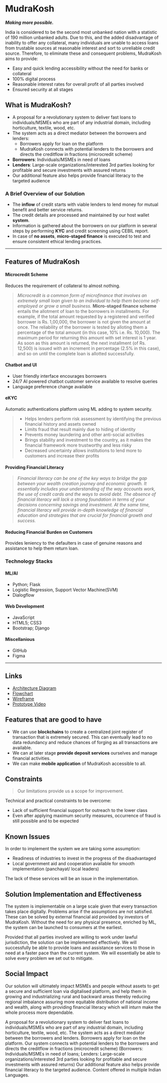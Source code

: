 # MudraKosh

***Making more possible.***

India is considered to be the second most unbanked nation with a statistic of 190 million unbanked adults. Due to this, and the added disadvantage of inability to offer any collateral, many individuals are unable to access loans from trustable sources at reasonable interest and sort to unreliable credit source.
Therefore, to eliminate these and consequent problems, MudraKosh aims to provide:
* Easy and quick lending accessibility without the need for banks or collateral
* 100% digital process
* Reasonable interest rates for overall profit of all parties involved
* Ensured security at all stages
## What is MudraKosh?
* A proposal for a revolutionary system to deliver fast loans to individuals/MSMEs who are part of any industrial domain, including horticulture, textile, wood, etc.
* The system acts as a direct mediator between the borrowers and lenders:
  * Borrowers apply for loan on the platform
  * MudraKosh connects with potential lenders to the borrowers and directs the creditflow in fractions (microcredit scheme)
* **Borrowers**: Individuals/MSMEs in need of loans
* **Lenders**: Large-scale organizations/interested 3rd parties looking for profitable and secure investments with assured returns
* Our additional feature also helps provide financial literacy to the targeted audience


### A Brief Overview of our Solution
* The **inflow** of credit starts with viable lenders to lend money for mutual benefit and better service returns.
* The credit details are processed and maintained by our host wallet **system**.
* Information is gathered about the borrowers on our platform in several steps by performing **KYC** and credit screening using CEBIL report.
* In case of **no assets**, **micro-staged finance** is executed to test and ensure consistent ethical lending practices.

****

## Features of MudraKosh
#### Microcredit Scheme
Reduces the requirement of collateral to almost nothing.

> *Microcredit is a common form of microfinance that involves an extremely small loan given to an individual to help them become self-employed or grow a small business.*
> **Micro-staged finance scheme** entails the allotment of loan to the borrowers in installments. For example, if the total amount requested by a registered and verified borrower is Rs. 1,00,000, the borrower is not given the amount at once. The reliability of the borrower is tested by alloting them a percentage of the total amount (in this case, 10% i.e. Rs. 10,000). The maximum period for returning this amount with set interest is 1 year. As soon as this amount is returned, the next installment (of Rs. 12,500) is issued with an increment in percentage (2.5% in this case), and so on until the complete loan is allotted successfully.

#### Chatbot and UI
* User friendly interface encourages  borrowers
* 24/7 AI powered chatbot customer service available to resolve queries
* Language preference change available

#### eKYC

Automatic authentications platform using ML adding to system security.
> * Helps lenders perform risk assessment by identifying the previous financial history and assets owned
> * Limits fraud that result mainly due to hiding of identity
> * Prevents money laundering and other anti-social activities
> * Brings stability and investment to the country, as it makes the financial framework more trustworthy and less risky
> * Decreased uncertainty allows institutions to lend more to customers and increase their profits

#### Providing Financial Literacy
> *Financial literacy can be one of the key ways to bridge the gap between your wealth creation journey and economic growth. It essentially includes your understanding of the way accounts work, the use of credit cards and the ways to avoid debt. The absence of financial literacy will lack a strong foundation in terms of your decisions concerning savings and investment. At the same time, financial literacy will provide in-depth knowledge of financial education and strategies that are crucial for financial growth and success.*

#### Reducing Financial Burden on Customers
Provides leniency to the defaulters in case of genuine reasons and assistance to help them return loan.

### Technology Stacks
#### ML/AI
* Python; Flask
* Logistic Regression, Support Vector Machine(SVM)
* Dialogflow 

#### Web Development
* JavaScript
* HTML5; CSS3
* Bootstrap; Django

#### Miscellanious
* GitHub 
* Figma


****
## Links
* [Architecture Diagram](https://bit.ly/3ItM37p)
* [Flowchart](https://bit.ly/36AV5S2)
* [Wireframe](https://bit.ly/3Ivbvtw)
* [Prototype Video](https://bit.ly/36FRUbP)

## Features that are good to have
* We can use **blockchains** to create a centralized joint register of transaction that is extremely secured. This can eventually lead to no data redundancy and reduce chances of forging as all transactions are available.
* We can at later stage **provide deposit services** ourselves and manage financial activities.
* We can make **mobile application** of MudraKosh accessible to all.

## Constraints
> Our limitations provide us a scope for improvement.

Technical and practical constraints to be overcome:
* Lack of sufficient financial support for outreach to the lower class
* Even after applying maximum security measures, occurrence of fraud is still possible and to be expected 

## Known Issues
In order to implement the system we are taking some assumption:
* Readiness of industries to invest in the progress of the disadvantaged
* Local government aid and cooperation available for smooth implementation (panchayat/ local leaders)

The lack of these services will be an issue in the implementation.

## Solution Implementation and Effectiveness
The system is implementable on a large scale given that every transaction takes place digitally.
Problems arise if the assumptions are not satisfied. These can be solved by external financial aid provided by investors of MudraKosh.
Without the need for any physical presence, enriched by ML, the system can be launched to consumers at the earliest.

Provided that all parties involved are willing to work under lawful jurisdiction, the solution can be implemented effectively.
We will successfully be able to provide loans and assistance services to those in need at a faster pace than the current system.
We will essentially be able to solve every problem we set out to mitigate.
## Social Impact
Our solution will ultimately impact MSMEs and people without assets to get a secure and sufficient loan via digitalised platform, and help them in growing and industrializing rural and backward areas thereby reducing regional imbalance assuring more equitable distribution of national income and wealth, along with providing financial literacy which will inturn make the whole process more dependable.


A proposal for a revolutionary system to deliver fast loans to individuals/MSMEs who are part of any industrial domain, including horticulture, textile, wood, etc.
The system acts as a direct mediator between the borrowers and lenders. Borrowers apply for loan on the platform. Our system connects with potential lenders to the borrowers and directs the creditflow in fractions (microcredit scheme)
(Borrowers: Individuals/MSMEs in need of loans; Lenders: Large-scale organizations/interested 3rd parties looking for profitable and secure investments with assured returns)
Our additional feature also helps provide financial literacy to the targeted audience. Content offered in multiple Indian Languages.
